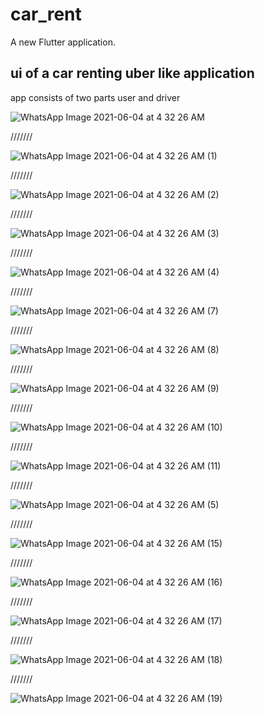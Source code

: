 # car_rent

A new Flutter application.

## ui of a car renting uber like application 

app consists of two parts user and driver



![WhatsApp Image 2021-06-04 at 4 32 26 AM](https://user-images.githubusercontent.com/14958150/120737292-1d6ee700-c4ee-11eb-9b00-4b8d084010fb.jpeg)

///////

![WhatsApp Image 2021-06-04 at 4 32 26 AM (1)](https://user-images.githubusercontent.com/14958150/120737318-28297c00-c4ee-11eb-88f1-03de524bfae0.jpeg)

///////

![WhatsApp Image 2021-06-04 at 4 32 26 AM (2)](https://user-images.githubusercontent.com/14958150/120737366-3d9ea600-c4ee-11eb-90ba-ffa3f9367259.jpeg)

///////

![WhatsApp Image 2021-06-04 at 4 32 26 AM (3)](https://user-images.githubusercontent.com/14958150/120737388-47280e00-c4ee-11eb-9d41-6b664b2fe440.jpeg)

///////

![WhatsApp Image 2021-06-04 at 4 32 26 AM (4)](https://user-images.githubusercontent.com/14958150/120737396-4abb9500-c4ee-11eb-841e-17d6a30e002a.jpeg)

///////

![WhatsApp Image 2021-06-04 at 4 32 26 AM (7)](https://user-images.githubusercontent.com/14958150/120737451-6161ec00-c4ee-11eb-84d3-ae7be1d0435b.jpeg)

///////

![WhatsApp Image 2021-06-04 at 4 32 26 AM (8)](https://user-images.githubusercontent.com/14958150/120737452-61fa8280-c4ee-11eb-9138-75dfb36403ea.jpeg)

///////

![WhatsApp Image 2021-06-04 at 4 32 26 AM (9)](https://user-images.githubusercontent.com/14958150/120737455-62931900-c4ee-11eb-9d62-e7f09d1e3ced.jpeg)

///////

![WhatsApp Image 2021-06-04 at 4 32 26 AM (10)](https://user-images.githubusercontent.com/14958150/120737457-632baf80-c4ee-11eb-84cb-c9467a50d373.jpeg)

///////

![WhatsApp Image 2021-06-04 at 4 32 26 AM (11)](https://user-images.githubusercontent.com/14958150/120737461-63c44600-c4ee-11eb-8fc4-02d53511b10f.jpeg)

///////

![WhatsApp Image 2021-06-04 at 4 32 26 AM (5)](https://user-images.githubusercontent.com/14958150/120737405-4ee7b280-c4ee-11eb-90a3-3cf2a2f32843.jpeg)

///////

![WhatsApp Image 2021-06-04 at 4 32 26 AM (15)](https://user-images.githubusercontent.com/14958150/120737525-83f40500-c4ee-11eb-912c-4008fb71eb40.jpeg)

///////

![WhatsApp Image 2021-06-04 at 4 32 26 AM (16)](https://user-images.githubusercontent.com/14958150/120737527-86565f00-c4ee-11eb-8ca1-bb4b6f315d60.jpeg)

///////

![WhatsApp Image 2021-06-04 at 4 32 26 AM (17)](https://user-images.githubusercontent.com/14958150/120737529-86eef580-c4ee-11eb-92f9-69b5e56a7372.jpeg)

///////

![WhatsApp Image 2021-06-04 at 4 32 26 AM (18)](https://user-images.githubusercontent.com/14958150/120737536-8a827c80-c4ee-11eb-8636-b8a2f9d0bae1.jpeg)

///////

![WhatsApp Image 2021-06-04 at 4 32 26 AM (19)](https://user-images.githubusercontent.com/14958150/120737541-8b1b1300-c4ee-11eb-8c88-f275431e4290.jpeg)

